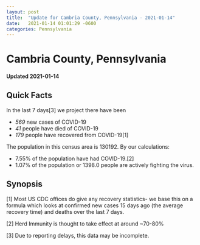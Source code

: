 ```yaml
---
layout: post
title:  "Update for Cambria County, Pennsylvania - 2021-01-14"
date:   2021-01-14 01:01:29 -0600
categories: Pennsylvania
---
```


# Cambria County, Pennsylvania
#### Updated 2021-01-14

## Quick Facts

In the last 7 days[3] we project there have been
- *569* new cases of COVID-19
- *41* people have died of COVID-19
- *179* people have recovered from COVID-19[1]

The population in this census area is 130192. By our calculations:
- 7.55% of the population have had COVID-19.[2]
- 1.07% of the population or 1398.0 people are actively fighting the virus.

## Synopsis




[1] Most US CDC offices do give any recovery statistics- we base this on a formula which looks at confirmed new cases
15 days ago (the average recovery time) and deaths over the last 7 days.

[2] Herd Immunity is thought to take effect at around ~70-80%

[3] Due to reporting delays, this data may be incomplete.
 
    
